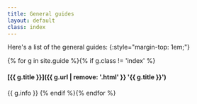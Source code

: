 ```yaml
---
title: General guides
layout: default
class: index
---
```

Here's a list of the general guides:
{:style="margin-top: 1em;"}

{% for g in site.guide %}{% if g.class != 'index' %}
#### [{{ g.title }}]({{ g.url | remove: '.html' }} '{{ g.title }}')

{{ g.info }}
{% endif %}{% endfor %}
